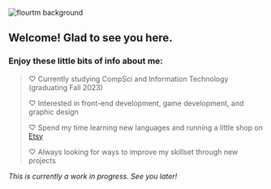 ![flourtm background](https://user-images.githubusercontent.com/116513052/206870087-374474d2-71db-4d21-961d-b839e562b088.png)

## Welcome! Glad to see you here.

### Enjoy these little bits of info about me:
> ♡  Currently studying CompSci and Information Technology (graduating Fall 2023)
> 
> ♡  Interested in front-end development, game development, and graphic design
> 
> ♡  Spend my time learning new languages and running a little shop on [Etsy](https://www.etsy.com/shop/borderlinebee/)
> 
> ♡  Always looking for ways to improve my skillset through new projects


*This is currently a work in progress. See you later!*
<!---
FlourTM/FlourTM is a ✨ special ✨ repository because its `README.md` (this file) appears on your GitHub profile.
You can click the Preview link to take a look at your changes.
--->
